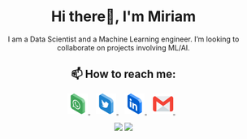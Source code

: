 <h1 align='center'>Hi there👋, I'm Miriam</h1>

<p align='center'>I am a Data Scientist and a Machine Learning engineer. I’m looking to collaborate on projects involving ML/AI.</p>
<h2 align='center'><b>📫 How to reach me: </b></h2>
<p align='center'>
<a href="https://wa.me/2349045364807?text=Hi Miriam" target="_blank">
  <img src="https://github.com/Fortune-Adekogbe/Fortune-Adekogbe/blob/main/whatsapp.png" width="40" height="40" />
</a>&nbsp;&nbsp;
<a href="https://x.com/miriamodeyiany" target="_blank">
  <img src="https://github.com/Fortune-Adekogbe/Fortune-Adekogbe/blob/main/twitter.png" width="40" height="40" />
</a>&nbsp;&nbsp;
<a href="https://www.linkedin.com/in/miriam-itopa-odeyiany-919787245/" target="_blank">
  <img src="https://github.com/Fortune-Adekogbe/Fortune-Adekogbe/blob/main/linkedin.png" width="40" height="40" />
</a>&nbsp;&nbsp;
<a href="mailto:miriamodeyianypeter@gmail.com" target="_blank">
  <img src="https://github.com/Fortune-Adekogbe/Fortune-Adekogbe/blob/main/gmail.png" width="40" height="40" />
</a>&nbsp;&nbsp;
  
  <p align = "center">
  <img src = "https://github-readme-stats.vercel.app/api?username=Odeyiany2&show_icons=true&theme=tokyonight&line_height=27">
  <img src = "https://github-readme-stats.vercel.app/api/top-langs/?username=Odeyiany2&hide=jupyter-notebook,java,html&theme=tokyonight">
</p>
</p>



<!--
<h3 align="center">Hi there 👋, I am Miriam Odeyiany</h3>
<h3 align="center">I am an Accounting student and a Data Enthusiast</h3>


<br/>


 🌱 I’m currently learning **Machine Learning and Data Science with Python**

 👯 I’m also open to collaborations on **Data Science/Machine Learning Projects** 

 📫 How to reach me: [LinkedIn](https://www.linkedin.com/in/miriam-odeyiany-919787245)
 
 🔗 Check out my [Portfolio](https://www.datascienceportfol.io/miriamodeyiany)
  
 😄 Pronouns: She/Her
 
 [![An image of @odeyiany2's Holopin badges, which is a link to view their full Holopin profile](https://holopin.me/odeyiany2)](https://holopin.io/@odeyiany2)
-->
<!--
**Odeyiany2/Odeyiany2** is a ✨ _special_ ✨ repository because its `README.md` (this file) appears on your GitHub profile.

Here are some ideas to get you started:

- 🔭 I’m currently working on ...
- 🌱 I’m currently learning ...
- 👯 I’m looking to collaborate on ...
- 🤔 I’m looking for help with ...
- 💬 Ask me about ...
- 📫 How to reach me: ...
- 😄 Pronouns: ...
- ⚡ Fun fact: ...
-->
